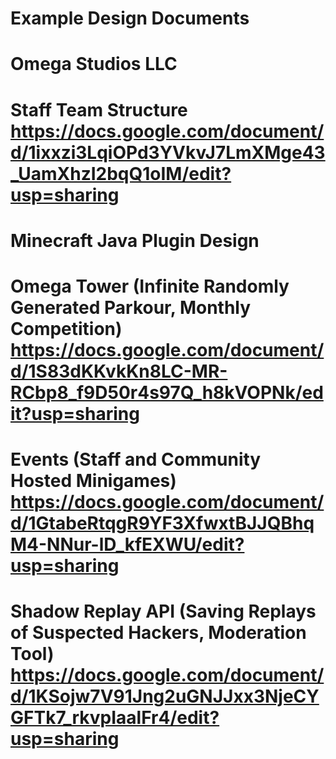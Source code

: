 # Example Design Documents
# Omega Studios LLC 
# Staff Team Structure https://docs.google.com/document/d/1ixxzi3LqiOPd3YVkvJ7LmXMge43_UamXhzI2bqQ1oIM/edit?usp=sharing
# Minecraft Java Plugin Design
# Omega Tower (Infinite Randomly Generated Parkour, Monthly Competition) https://docs.google.com/document/d/1S83dKKvkKn8LC-MR-RCbp8_f9D50r4s97Q_h8kVOPNk/edit?usp=sharing
# Events (Staff and Community Hosted Minigames) https://docs.google.com/document/d/1GtabeRtqgR9YF3XfwxtBJJQBhqM4-NNur-lD_kfEXWU/edit?usp=sharing
# Shadow Replay API (Saving Replays of Suspected Hackers, Moderation Tool) https://docs.google.com/document/d/1KSojw7V91Jng2uGNJJxx3NjeCYGFTk7_rkvpIaalFr4/edit?usp=sharing
